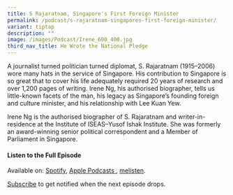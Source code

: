 ```yaml
---
title: S Rajaratnam, Singapore's First Foreign Minister
permalink: /podcast/s-rajaratnam-singapores-first-foreign-minister/
variant: tiptap
description: ""
image: /images/Podcast/Irene_600_400.jpg
third_nav_title: He Wrote the National Pledge
---
```

<p>A journalist turned politician turned diplomat, S. Rajaratnam (1915–2006)
wore many hats in the service of Singapore. His contribution to Singapore
is so great that to cover his life adequately required 20 years of research
and over 1,200 pages of writing.&nbsp;Irene&nbsp;Ng, his authorised biographer,
tells us little-known facets of the man, his legacy as Singapore’s founding
foreign and culture minister, and his relationship with Lee Kuan Yew.</p>
<p>Irene Ng&nbsp;is the authorised biographer of S. Rajaratnam and writer-in-residence
at the Institute of ISEAS–Yusof Ishak Institute. She was formerly an award-winning
senior political correspondent and a Member of Parliament in Singapore.</p>
<p></p>
<h4><strong>Listen to the Full Episode</strong></h4>
<p>Available on: <a href="https://open.spotify.com/show/66PYiIthr1KqQhJ82XH4DN" rel="noopener nofollow" target="_blank"><u>Spotify</u></a>,
<a href="https://podcasts.apple.com/us/podcast/biblioasia/id1688142751" rel="noopener nofollow" target="_blank"><u>Apple Podcasts</u>
</a>, <a href="https://www.melisten.sg/podcast/playlist/BiblioAsia+-2115156" rel="noopener nofollow" target="_blank"><u>melisten</u></a>.</p>
<p><a href="https://open.spotify.com/show/66PYiIthr1KqQhJ82XH4DN" rel="noopener noreferrer nofollow" target="_blank"><u>Subscribe</u></a> to
get notified when the next episode drops.</p>